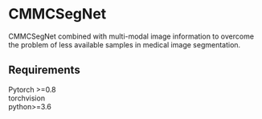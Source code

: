 # CMMCSegNet
CMMCSegNet combined with multi-modal image information to overcome the problem of less available samples in medical image segmentation.

## Requirements
Pytorch >=0.8 <br>
torchvision <br>
python>=3.6 <br>
